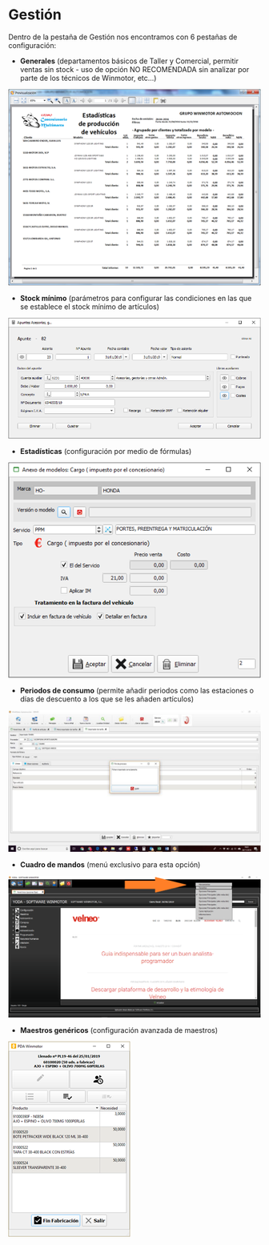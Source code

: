# Gestión

Dentro de la pestaña de Gestión nos encontramos con 6 pestañas de configuración:

* **Generales** \(departamentos básicos de Taller y Comercial, permitir ventas sin stock - uso de opción NO RECOMENDADA sin analizar por parte de los técnicos de Winmotor, etc...\)

![](../../../.gitbook/assets/image%20%2884%29.png)

* **Stock mínimo** \(parámetros para configurar las condiciones en las que se establece el stock mínimo de artículos\)

![](../../../.gitbook/assets/image%20%2847%29.png)

* **Estadísticas** \(configuración por medio de fórmulas\)

![](../../../.gitbook/assets/image%20%2820%29.png)

* **Periodos de consumo** \(permite añadir periodos como las estaciones o días de descuento a los que se les añaden artículos\)

![](../../../.gitbook/assets/image%20%28122%29.png)

* **Cuadro de mandos** \(menú exclusivo para esta opción\)

![](../../../.gitbook/assets/image%20%28331%29.png)

* **Maestros genéricos** \(configuración avanzada de maestros\)

![](../../../.gitbook/assets/image%20%28247%29.png)

